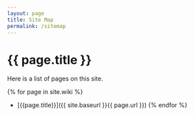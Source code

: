 ```yaml
---
layout: page
title: Site Map
permalink: /sitemap
---
```


# {{ page.title }}

Here is a list of pages on this site.

{% for page in site.wiki %}
  - [{{page.title}}]({{ site.baseurl }}{{ page.url }})
{% endfor %}

<script>
  function checkHash() {
    if (window.location.hash == "#random") {
      let links = document.getElementsByTagName("a");
      let chosenLink = links[Math.floor(Math.random()*links.length)];
      chosenLink.click();
    }
  }

  window.addEventListener('hashchange', checkHash);
  window.addEventListener('load', checkHash);
  window.addEventListener('click', checkHash);
</script>
